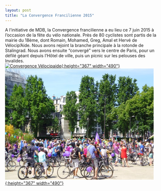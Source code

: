 ```yaml
---
layout: post
title: "La Convergence Francilienne 2015"
---
```



A l’initiative de MDB, la Convergence francilienne a eu lieu ce 7 juin 2015 à l’occasion de la fête du vélo nationale.
Près de 80 cyclistes sont partis de la mairie du 18ème, dont Romain, Mohamed, Greg, Amal et Hervé de Vélocip’Aide. Nous avons rejoint la branche principale à la rotonde de Stalingrad. Nous avons ensuite “convergé” vers le centre de Paris, pour un défilé géant depuis l’Hôtel de ville, puis un picnic sur les pelouses des Invalides.<br/>
[![](/assets/Convergence-V%c3%a9locipaide-490x367.jpg "Convergence Vélocipaide"){:height="367" width="490"}](/assets/Convergence-V%c3%a9locipaide.jpg)
[![](/assets/Convergence-bicyclettes-490x367.jpg "Convergence bicyclettes"){:height="367" width="490"}](/assets/Convergence-bicyclettes.jpg)
